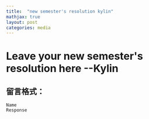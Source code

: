 ```yaml
---
title:  "new semester's resolution kylin"
mathjax: true
layout: post
categories: media
---
```


# Leave your new semester's resolution here --Kylin

## 留言格式：
```Name ``` <br>
```Response```